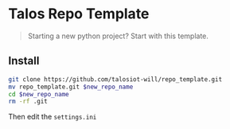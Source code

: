 # Talos Repo Template
> Starting a new python project?  Start with this template.


## Install
```bash
git clone https://github.com/talosiot-will/repo_template.git
mv repo_template.git $new_repo_name
cd $new_repo_name
rm -rf .git
```

Then edit the `settings.ini`
